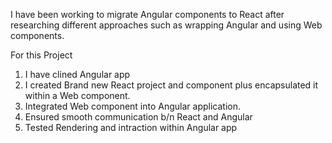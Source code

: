 I have been working to migrate Angular components to React after researching different approaches such as wrapping Angular and using Web components.

For this Project 
1. I have clined Angular app
2. I created Brand new React project and component plus encapsulated it within a Web component.
3. Integrated Web component into Angular application.
4. Ensured smooth communication b/n React and Angular
5. Tested Rendering and intraction within Angular app
